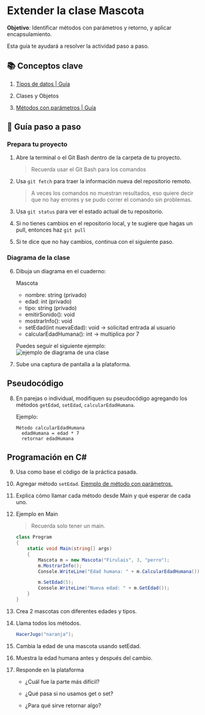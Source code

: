 # Extender la clase Mascota

**Objetivo**: Identificar métodos con parámetros y retorno, y aplicar encapsulamiento.


Esta guía te ayudará a resolver la actividad paso a paso.

## 📚 Conceptos clave

1. [Tipos de datos | Guía](programacion/tiposDatos.md)

1. Clases y Objetos

2. [Métodos con parámetros | Guía](programacion/parametrosMetodos.md)

## 🧠 Guía paso a paso

### Prepara tu proyecto

1. Abre la terminal o el Git Bash dentro de la carpeta de tu proyecto.

	> Recuerda usar el Git Bash para los comandos

2. Usa `git fetch` para traer la información nueva del repositorio remoto.

	> A veces los comandos no muestran resultados, eso quiere decir que no hay errores y se pudo correr el comando sin problemas.

3. Usa `git status` para ver el estado actual de tu repositorio.

4. Si no tienes cambios en el repositorio local, y te sugiere que hagas un pull, entonces haz `git pull`

5. Si te dice que no hay cambios, continua con el siguiente paso.

### Diagrama de la clase

6. Dibuja un diagrama en el cuaderno:

    Mascota

    - nombre: string (privado)
    - edad: int (privado)
    - tipo: string (privado)
    + emitirSonido(): void
    + mostrarInfo(): void
    + setEdad(int nuevaEdad): void
       -> solicitad entrada al usuario
    + calcularEdadHumana(): int
       -> multiplica por 7

    Puedes seguir el siguiente ejemplo:
    ![ejemplo de diagrama de una clase](https://www.juegosterva.com/tutoriales/imagenes/clasesyobjetos.jpg)

1. Sube una captura de pantalla a la plataforma.


## Pseudocódigo

8. En parejas o individual, modifiquen su pseudocódigo agregando los métodos `getEdad`, `setEdad`, `calcularEdadHumana`.

    Ejemplo:

    ```
    Método calcularEdadHumana
      edadHumana = edad * 7
      retornar edadHumana
    ```

## Programación en C#

9. Usa como base el código de la práctica pasada.

2. Agregar método `setEdad`. [Ejemplo de método con parámetros.](../programacion/parametrosMetodos.md)

3. Explica cómo llamar cada método desde Main y qué esperar de cada uno.

2. Ejemplo en Main 

    > Recuerda solo tener un main.

    ```c#
    class Program
    {
        static void Main(string[] args)
        {
            Mascota m = new Mascota("Firulais", 3, "perro");
            m.MostrarInfo();
            Console.WriteLine("Edad humana: " + m.CalcularEdadHumana());

            m.SetEdad(5);
            Console.WriteLine("Nueva edad: " + m.GetEdad());
        }
    }
    ```

4. Crea 2 mascotas con diferentes edades y tipos.

5. Llama todos los métodos. 

    ```csharp
    HacerJugo("naranja");
    ```

6. Cambia la edad de una mascota usando setEdad.

7. Muestra la edad humana antes y después del cambio.

8. Responde en la plataforma

    - ¿Cuál fue la parte más difícil?

    - ¿Qué pasa si no usamos get o set?

    - ¿Para qué sirve retornar algo?

